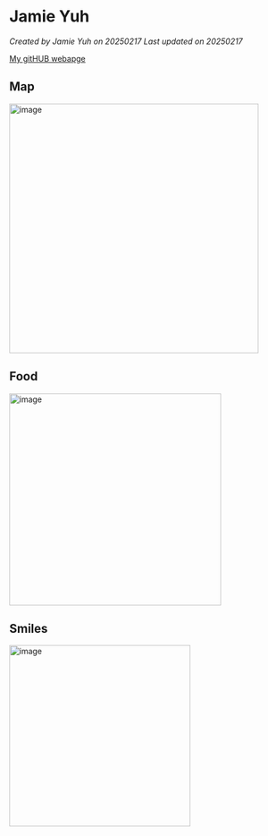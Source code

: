 # Jamie Yuh


*Created by Jamie Yuh on 20250217 Last updated on 20250217*

[My gitHUB webapge](https://jamieyuh.github.io/) 


## Map
<img width="446" alt="image" src="https://github.com/user-attachments/assets/75b1e819-fbd0-40e1-a648-7890d33953e4" />


## Food
<img width="379" alt="image" src="https://github.com/user-attachments/assets/e8b345ab-705f-424b-8037-51a43e56a840" />


## Smiles 
<img width="324" alt="image" src="https://github.com/user-attachments/assets/eace073e-1ad2-448e-b901-2a01fe101978" />

